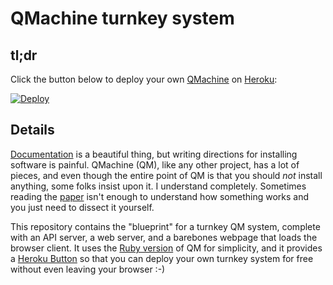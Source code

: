 QMachine turnkey system
=======================

tl;dr
-----

Click the button below to deploy your own [QMachine](https://www.qmachine.org)
on [Heroku](https://www.heroku.com):

[![Deploy](https://www.herokucdn.com/deploy/button.svg)](https://heroku.com/deploy?template=https://github.com/qmachine/qm-ruby-turnkey)


Details
-------

[Documentation](https://docs.qmachine.org) is a beautiful thing, but writing
directions for installing software is painful. QMachine (QM), like any other
project, has a lot of pieces, and even though the entire point of QM is that
you should *not* install anything, some folks insist upon it. I understand
completely. Sometimes reading the
[paper](http://www.biomedcentral.com/1471-2105/15/176)
isn't enough to understand how something works and you just need to dissect it
yourself.

This repository contains the "blueprint" for a turnkey QM system, complete with
an API server, a web server, and a barebones webpage that loads the browser
client. It uses the
[Ruby version](https://docs.qmachine.org/en/latest/ruby.html)
of QM for simplicity, and it provides a
[Heroku Button](https://devcenter.heroku.com/articles/heroku-button)
so that you can deploy your own turnkey system for free without even leaving
your browser :-)


